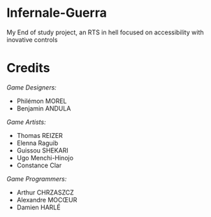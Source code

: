 # Infernale-Guerra
My End of study project, an RTS in hell focused on accessibility with inovative controls

# Credits
*Game Designers:*
- Philémon MOREL
- Benjamin ANDULA

*Game Artists:*
- Thomas REIZER
- Elenna Raguib
- Guissou SHEKARI
- Ugo Menchi-Hinojo
- Constance Clar

*Game Programmers:*
- Arthur CHRZASZCZ
- Alexandre MOCŒUR
- Damien HARLÉ
